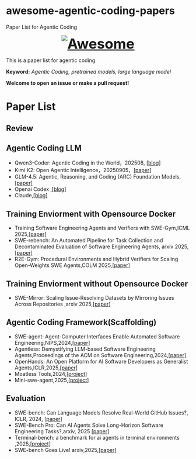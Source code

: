 # awesome-agentic-coding-papers
Paper List for Agentic Coding 
<font size=6><center><big><b> [![Awesome](https://awesome.re/badge.svg)](https://awesome.re) </b></big></center></font>

This is a paper list for agentic coding

**Keyword:** *Agentic Coding, pretrained models, large language model*

**Welcome to open an issue or make a pull request!**

# Paper List

## Review

## Agentic Coding LLM 
- Qwen3-Coder: Agentic Coding in the World，202508, [[blog]](https://qwen.ai/blog?id=d927d7d2e59d059045ce758ded34f98c0186d2d7&from=research.research-list)
- Kimi K2: Open Agentic Intelligence，20250905，[[paper]](https://arxiv.org/abs/2507.20534)
- GLM-4.5: Agentic, Reasoning, and Coding (ARC) Foundation Models,[[paper]](https://arxiv.org/abs/2508.06471)
- Openai Codex ,[[blog]](https://openai.com/zh-Hans-CN/index/introducing-codex/)
- Claude,[[blog]](https://www.anthropic.com/claude/sonnet)


## Training Enviorment with Opensource Docker
- Training Software Engineering Agents and Verifiers with SWE-Gym,ICML 2025,[[paper]](https://arxiv.org/abs/2412.21139)
- SWE-rebench: An Automated Pipeline for Task Collection and Decontaminated Evaluation of Software Engineering Agents, arxiv 2025,[[paper]](https://arxiv.org/abs/2505.20411)
- R2E-Gym: Procedural Environments and Hybrid Verifiers for Scaling Open-Weights SWE Agents,COLM 2025,[[paper]](https://arxiv.org/abs/2504.07164)

## Training Enviorment without Opensource Docker

- SWE-Mirror: Scaling Issue-Resolving Datasets by Mirroring Issues Across Repositories ,arxiv 2025,[[paper]](https://arxiv.org/pdf/2509.08724)


## Agentic Coding Framework(Scaffolding)
- SWE-agent: Agent-Computer Interfaces Enable Automated Software Engineering,NIPS,2024,[[paper]](https://arxiv.org/abs/2405.15793)
- Agentless: Demystifying LLM-based Software Engineering Agents,Proceedings of the ACM on Software Engineering,2024,[[paper]](https://arxiv.org/abs/2407.01489)
- OpenHands: An Open Platform for AI Software Developers as Generalist Agents,ICLR,2025,[[paper]](https://arxiv.org/abs/2407.16741)
- Moatless Tools,2024,[[project]](https://github.com/aorwall/moatless-tools)
- Mini-swe-agent,2025,[[project]](https://github.com/SWE-agent/mini-swe-agent)




## Evaluation
- SWE-bench: Can Language Models Resolve Real-World GitHub Issues?, ICLR, 2024, [[paper]](https://arxiv.org/abs/2310.06770)
- SWE-Bench Pro: Can AI Agents Solve Long-Horizon Software Engineering Tasks?,arxiv, 2025 [[paper]](https://arxiv.org/abs/2509.16941)
- Terminal-bench: a benchmark for ai agents in terminal environments ,2025,[[project]](https://www.tbench.ai/)
- SWE-bench Goes Live! arxiv,2025,[[paper]](https://arxiv.org/abs/2505.23419)
  
